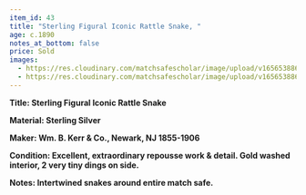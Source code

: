 ```yaml
---
item_id: 43
title: "Sterling Figural Iconic Rattle Snake, "
age: c.1890
notes_at_bottom: false
price: Sold
images:
  - https://res.cloudinary.com/matchsafescholar/image/upload/v1656538864/snake1.jpg
  - https://res.cloudinary.com/matchsafescholar/image/upload/v1656538863/snake_open.jpg
---
```

**Title:		Sterling Figural Iconic Rattle Snake**


**Material:	Sterling Silver**


**Maker:	        Wm. B. Kerr & Co., Newark, NJ 1855-1906**


**Condition:	Excellent, extraordinary repousse work & detail. Gold washed interior, 2 very tiny dings on side.**


**Notes:		Intertwined snakes around entire match safe.**